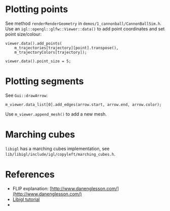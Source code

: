 # Plotting points
See method `renderRenderGeometry` in `demos/1_cannonball/CannonBallSim.h`.
Use an `igl::opengl::glfw::Viewer::data()` to add point coordinates and set point size/colour:

    viewer.data().add_points(
        m_trajectories[trajectory][point].transpose(),
        m_trajectoryColors[trajectory]);
    
    viewer.data().point_size = 5;

# Plotting segments
See `Gui::drawArrow`:

    m_viewer.data_list[0].add_edges(arrow.start, arrow.end, arrow.color);

Use `m_viewer.append_mesh()` to add a new mesh.

# Marching cubes
`libigl` has a marching cubes implementation, see `lib/libigl/include/igl/copyleft/marching_cubes.h`.

# References
- FLIP explanation: [http://www.danenglesson.com/](http://www.danenglesson.com/)
- [Libigl tutorial](https://libigl.github.io/tutorial/)
- 

